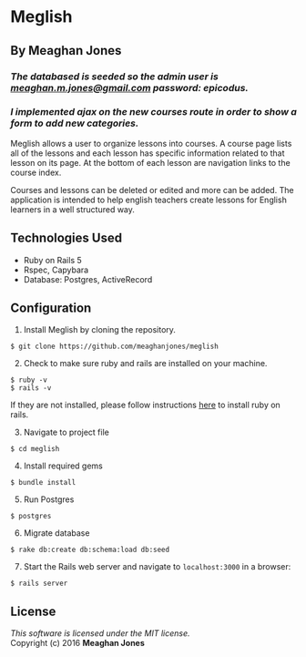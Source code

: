 #  Meglish
## By Meaghan Jones

### _The databased is seeded so the admin user is meaghan.m.jones@gmail.com password: epicodus._
### _I implemented ajax on the new courses route in order to show a form to add new categories._

Meglish allows a user to organize lessons into courses. A course page lists all of the lessons and each lesson has specific information related to that lesson on its page. At the bottom of each lesson are navigation links to the course index.

Courses and lessons can be deleted or edited and more can be added. The application is intended to help english teachers create lessons for English learners in a well structured way.

## Technologies Used

* Ruby on Rails 5 <br>
* Rspec, Capybara<br>
* Database: Postgres, ActiveRecord

Configuration
------------

1. Install Meglish by cloning the repository.  
```
$ git clone https://github.com/meaghanjones/meglish
```

2. Check to make sure ruby and rails are installed on your machine.  
```
$ ruby -v
$ rails -v
```
If they are not installed, please follow instructions [here](http://guides.rubyonrails.org/getting_started.html#installing-rails) to install ruby on rails.

3. Navigate to project file
```
$ cd meglish
```

4. Install required gems
```
$ bundle install
```

5. Run Postgres
```
$ postgres
```

6. Migrate database
```
$ rake db:create db:schema:load db:seed
```

7. Start the Rails web server and navigate to `localhost:3000` in a browser:
```
$ rails server
```

License
-------
_This software is licensed under the MIT license._<br>
Copyright (c) 2016 **Meaghan Jones**
